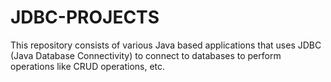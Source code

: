 # JDBC-PROJECTS
This repository consists of various Java based applications that uses JDBC (Java Database Connectivity) to connect to databases to perform operations like CRUD operations, etc.
